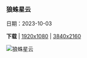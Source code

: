 ### 狼蛛星云

日期：2023-10-03

**下载**  |  [1920x1080](https://cn.bing.com/th?id=OHR.TarantulaNebula_ZH-CN9340300473_1920x1080.jpg)  |  [3840x2160](https://cn.bing.com/th?id=OHR.TarantulaNebula_ZH-CN9340300473_UHD.jpg)

![狼蛛星云](https://cn.bing.com/th?id=OHR.TarantulaNebula_ZH-CN9340300473_1920x1080.jpg "狼蛛星云中形成的年轻恒星，詹姆斯·韦布空间望远镜 (© NASA, ESA, CSA, STScI, Webb ERO Production Team)")

